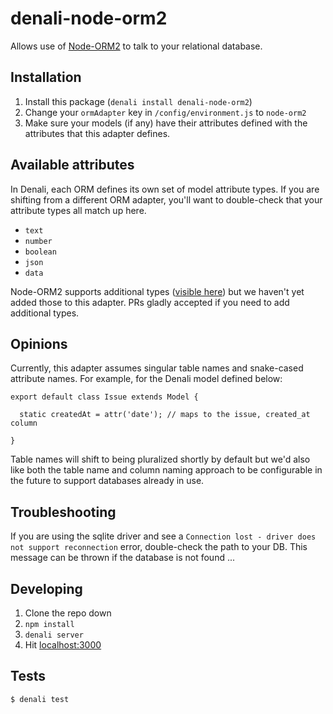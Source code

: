 # denali-node-orm2

Allows use of [Node-ORM2](https://github.com/dresende/node-orm2) to talk to your relational database.

## Installation

1. Install this package (`denali install denali-node-orm2`)
2. Change your `ormAdapter` key in `/config/environment.js` to `node-orm2`
3. Make sure your models (if any) have their attributes defined with the attributes that this adapter defines.

## Available attributes
In Denali, each ORM defines its own set of model attribute types.  If you are shifting
from a different ORM adapter, you'll want to double-check that your attribute types
all match up here.

- `text`
- `number`
- `boolean`
- `json`
- `data`

Node-ORM2 supports additional types ([visible here](https://github.com/dresende/node-orm2/wiki/Model-Properties#types))
but we haven't yet added those to this adapter.  PRs gladly accepted if you need to add additional types.

## Opinions
Currently, this adapter assumes singular table names and snake-cased attribute names.
For example, for the Denali model defined below:

```
export default class Issue extends Model {

  static createdAt = attr('date'); // maps to the issue, created_at column

}
```

Table names will shift to being pluralized shortly by default but we'd also like
both the table name and column naming approach to be configurable in the future to
support databases already in use.

## Troubleshooting

If you are using the sqlite driver and see a `Connection lost - driver does not support reconnection` error, double-check
the path to your DB.  This message can be thrown if the database is not found ...

## Developing

1. Clone the repo down
2. `npm install`
3. `denali server`
4. Hit [localhost:3000](http://localhost:3000)


## Tests

```sh
$ denali test
```
